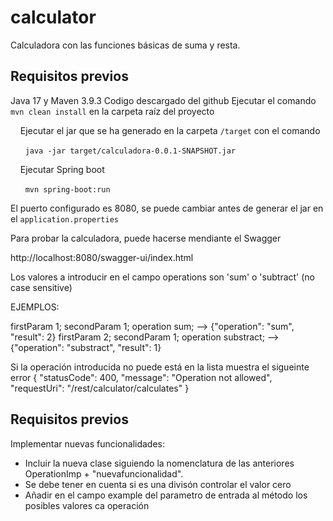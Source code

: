 
# calculator
Calculadora con las funciones básicas de suma y resta. 

## Requisitos previos
Java 17 y Maven 3.9.3
Codigo descargado del github
Ejecutar el comando `mvn clean install` en la carpeta raíz del proyecto

&nbsp;&nbsp;&nbsp; Ejecutar el jar que se ha generado en la carpeta `/target` con el comando

&nbsp;&nbsp;&nbsp;&nbsp;&nbsp;&nbsp;`java -jar target/calculadora-0.0.1-SNAPSHOT.jar`

&nbsp;&nbsp;&nbsp; Ejecutar Spring boot

&nbsp;&nbsp;&nbsp;&nbsp;&nbsp;&nbsp;`mvn spring-boot:run`

El puerto configurado es 8080, se puede cambiar antes de generar el jar en el `application.properties`

Para probar la calculadora, puede hacerse mendiante el Swagger 

http://localhost:8080/swagger-ui/index.html

Los valores a introducir en el campo operations son 'sum' o 'subtract' (no case sensitive)

EJEMPLOS:

firstParam 1; secondParam  1; operation sum; 		--> {"operation": "sum", "result": 2}
firstParam 2; secondParam  1; operation substract;  -->  {"operation": "substract", "result": 1}

Si la operación introducida no puede está en la lista muestra el sigueinte error 
{
  "statusCode": 400,
  "message": "Operation not allowed",
  "requestUri": "/rest/calculator/calculates"
}

## Requisitos previos
Implementar nuevas funcionalidades:
 - Incluir la nueva clase siguiendo la nomenclatura de las anteriores OperationImp + "nuevafuncionalidad".
 - Se debe tener en cuenta si es una divisón controlar el valor cero
 - Añadir en el campo example del parametro de entrada al método los posibles valores ca operación
 